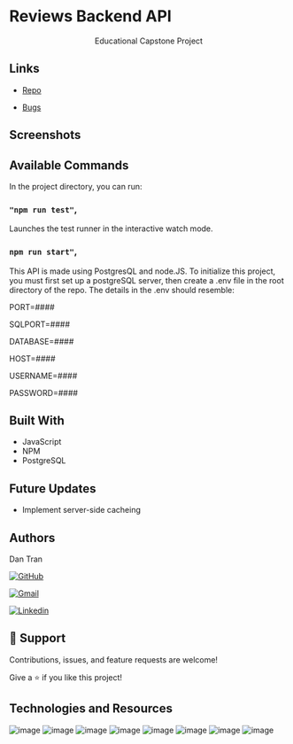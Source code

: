 # Reviews Backend API

<p align="center">Educational Capstone Project</p>

## Links

- [Repo](https://github.com/rfp2207Frodo/rfp2207-Reviews-API "Back End Capstone Repo")

- [Bugs](https://github.com/rfp2207Frodo/rfp2207-Reviews-API/issues "Issues Page")

## Screenshots


## Available Commands

In the project directory, you can run:

### `"npm run test"`,

Launches the test runner in the interactive watch mode.

### `npm run start"`,

This API is made using PostgresQL and node.JS. To initialize this project, you must first set up a postgreSQL server, then create a .env file in the root directory of the repo. The details in the .env should resemble:

PORT=####

SQLPORT=####

DATABASE=####

HOST=####

USERNAME=####

PASSWORD=####

## Built With

- JavaScript
- NPM
- PostgreSQL

## Future Updates

- Implement server-side cacheing

## Authors

Dan Tran

[![GitHub](https://img.shields.io/badge/github-%23121011.svg?style=for-the-badge&logo=github&logoColor=white)](https://github.com/Dan-T-Tran)

[![Gmail](https://img.shields.io/badge/Gmail-D14836?style=for-the-badge&logo=gmail&logoColor=white)](mailto:dan.t.tran505@gmail.com)

[![Linkedin](https://img.shields.io/badge/linkedin-%230077B5.svg?style=for-the-badge&logo=linkedin&logoColor=white)](https://www.linkedin.com/in/dan-tran-259ba7231/)

## 🤝 Support

Contributions, issues, and feature requests are welcome!

Give a ⭐️ if you like this project!

## Technologies and Resources
![image]( https://img.shields.io/badge/npm-CB3837?style=for-the-badge&logo=npm&logoColor=white )
![image]( https://img.shields.io/badge/Postman-FF6C37?style=for-the-badge&logo=Postman&logoColor=white )
![image]( https://img.shields.io/badge/Git-F05032?style=for-the-badge&logo=git&logoColor=white )
![image]( https://img.shields.io/badge/Google_chrome-4285F4?style=for-the-badge&logo=Google-chrome&logoColor=white )
![image]( https://img.shields.io/badge/Trello-%23026AA7.svg?style=for-the-badge&logo=Trello&logoColor=white )
![image]( https://img.shields.io/badge/VisualStudioCode-0078d7.svg?style=for-the-badge&logo=visual-studio-code&logoColor=white )
![image]( https://img.shields.io/badge/javascript-%23323330.svg?style=for-the-badge&logo=javascript&logoColor=%23F7DF1E )
![image]( https://img.shields.io/badge/ESLint-4B3263?style=for-the-badge&logo=eslint&logoColor=white )


